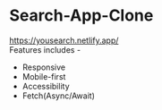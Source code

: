 # Search-App-Clone
https://yousearch.netlify.app/ </br>
Features includes - </br>
* Responsive</br>
* Mobile-first </br>
* Accessibility </br>
* Fetch(Async/Await)
